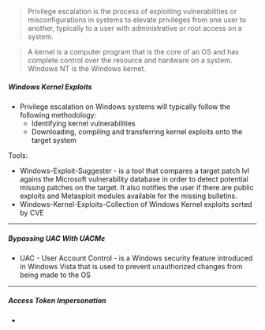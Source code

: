 > Privilege escalation is the process of exploiting vulnerabilities or misconfigurations in systems to elevate privileges from one user to another, typically to a user with administrative or root access on a system.

> A kernel is a computer program that is the core of an OS and has complete control over the resource and hardware on a system. Windows NT is the Windows kernet.


##### Windows Kernel Exploits

- Privilege escalation on Windows systems will typically follow the following methodology:
	- Identifying kernel vulnerabilities
	- Downloading, compiling and transferring kernel exploits onto the target system

Tools:
- Windows-Exploit-Suggester - is a tool that compares a target patch lvl agains the Microsoft vulnerability database in order to detect potential missing patches on the target. It also notifies the user if there are public exploits and Metasploit modules available for the missing bulletins.
- Windows-Kernel-Exploits-Collection of Windows Kernel exploits sorted by CVE
---
##### Bypassing UAC With UACMe

- UAC - User Account Control - is a Windows security feature introduced in Windows Vista that is used to prevent unauthorized changes from being made to the OS
---
##### Access Token Impersonation

- 
